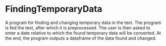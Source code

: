 # FindingTemporaryData
A program for finding and changing temporary data in the text.
The program is fed the text, after which it is preprocessed. 
The user is then asked to enter a date relative to which the found temporary data will be converted. 
At the end, the program outputs a dataframe of the data found and changed.
